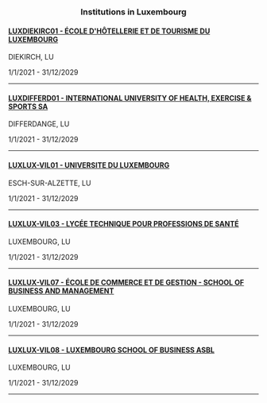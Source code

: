<h3 align="center">Institutions in Luxembourg</h3>

<h4><a href="//www.ehtl.lu">LUXDIEKIRC01 - ÉCOLE D'HÔTELLERIE ET DE TOURISME DU LUXEMBOURG</a></h4>
DIEKIRCH, LU

1/1/2021 - 31/12/2029

---
<h4><a href="//www.lunex-university.net">LUXDIFFERD01 - INTERNATIONAL UNIVERSITY OF HEALTH, EXERCISE & SPORTS SA</a></h4>
DIFFERDANGE, LU

1/1/2021 - 31/12/2029

---
<h4><a href="//www.uni.lu">LUXLUX-VIL01 - UNIVERSITE DU LUXEMBOURG</a></h4>
ESCH-SUR-ALZETTE, LU

1/1/2021 - 31/12/2029

---
<h4><a href="//www.ltps.lu">LUXLUX-VIL03 - LYCÉE TECHNIQUE POUR PROFESSIONS DE SANTÉ</a></h4>
LUXEMBOURG, LU

1/1/2021 - 31/12/2029

---
<h4><a href="//www.ecg.lu">LUXLUX-VIL07 - ÉCOLE DE COMMERCE ET DE GESTION - SCHOOL OF BUSINESS AND MANAGEMENT</a></h4>
LUXEMBOURG, LU

1/1/2021 - 31/12/2029

---
<h4><a href="//www.luxsb.lu">LUXLUX-VIL08 - LUXEMBOURG SCHOOL OF BUSINESS ASBL</a></h4>
LUXEMBOURG, LU

1/1/2021 - 31/12/2029

---